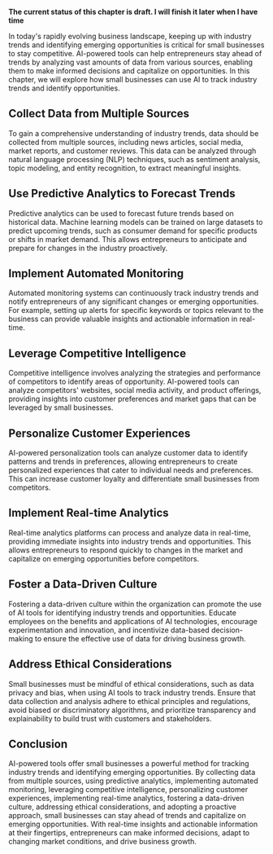**The current status of this chapter is draft. I will finish it later when I have time**

In today's rapidly evolving business landscape, keeping up with industry trends and identifying emerging opportunities is critical for small businesses to stay competitive. AI-powered tools can help entrepreneurs stay ahead of trends by analyzing vast amounts of data from various sources, enabling them to make informed decisions and capitalize on opportunities. In this chapter, we will explore how small businesses can use AI to track industry trends and identify opportunities.

Collect Data from Multiple Sources
----------------------------------

To gain a comprehensive understanding of industry trends, data should be collected from multiple sources, including news articles, social media, market reports, and customer reviews. This data can be analyzed through natural language processing (NLP) techniques, such as sentiment analysis, topic modeling, and entity recognition, to extract meaningful insights.

Use Predictive Analytics to Forecast Trends
-------------------------------------------

Predictive analytics can be used to forecast future trends based on historical data. Machine learning models can be trained on large datasets to predict upcoming trends, such as consumer demand for specific products or shifts in market demand. This allows entrepreneurs to anticipate and prepare for changes in the industry proactively.

Implement Automated Monitoring
------------------------------

Automated monitoring systems can continuously track industry trends and notify entrepreneurs of any significant changes or emerging opportunities. For example, setting up alerts for specific keywords or topics relevant to the business can provide valuable insights and actionable information in real-time.

Leverage Competitive Intelligence
---------------------------------

Competitive intelligence involves analyzing the strategies and performance of competitors to identify areas of opportunity. AI-powered tools can analyze competitors' websites, social media activity, and product offerings, providing insights into customer preferences and market gaps that can be leveraged by small businesses.

Personalize Customer Experiences
--------------------------------

AI-powered personalization tools can analyze customer data to identify patterns and trends in preferences, allowing entrepreneurs to create personalized experiences that cater to individual needs and preferences. This can increase customer loyalty and differentiate small businesses from competitors.

Implement Real-time Analytics
-----------------------------

Real-time analytics platforms can process and analyze data in real-time, providing immediate insights into industry trends and opportunities. This allows entrepreneurs to respond quickly to changes in the market and capitalize on emerging opportunities before competitors.

Foster a Data-Driven Culture
----------------------------

Fostering a data-driven culture within the organization can promote the use of AI tools for identifying industry trends and opportunities. Educate employees on the benefits and applications of AI technologies, encourage experimentation and innovation, and incentivize data-based decision-making to ensure the effective use of data for driving business growth.

Address Ethical Considerations
------------------------------

Small businesses must be mindful of ethical considerations, such as data privacy and bias, when using AI tools to track industry trends. Ensure that data collection and analysis adhere to ethical principles and regulations, avoid biased or discriminatory algorithms, and prioritize transparency and explainability to build trust with customers and stakeholders.

Conclusion
----------

AI-powered tools offer small businesses a powerful method for tracking industry trends and identifying emerging opportunities. By collecting data from multiple sources, using predictive analytics, implementing automated monitoring, leveraging competitive intelligence, personalizing customer experiences, implementing real-time analytics, fostering a data-driven culture, addressing ethical considerations, and adopting a proactive approach, small businesses can stay ahead of trends and capitalize on emerging opportunities. With real-time insights and actionable information at their fingertips, entrepreneurs can make informed decisions, adapt to changing market conditions, and drive business growth.
